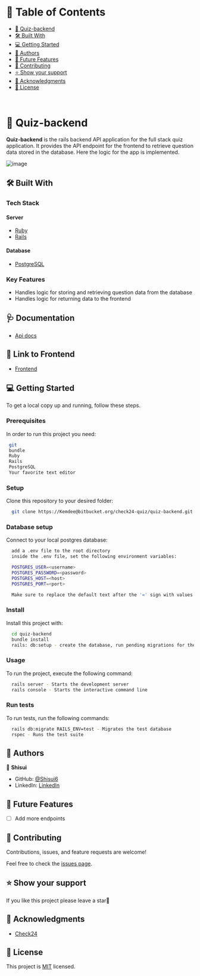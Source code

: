 <!-- TABLE OF CONTENTS -->

# 📗 Table of Contents

  <ul>
    <li><a href="#-quiz-backend-">📖 Quiz-backend</a></li>
    <li><a href="#-built-with-">🛠 Built With</a></li>
    <li><a href="#-getting-started-">💻 Getting Started</a></li>
    <li><a href="#-authors-">👥 Authors </a></li>
    <li><a href="#-future-features-">🔭 Future Features</a></li>
    <li><a href="#-contributing-">🤝 Contributing</a></li>
    <li><a href="#️-show-your-support-">⭐️ Show your support </a></li>
    <li><a href="#-acknowledgments-">🙏 Acknowledgments </a></li>
    <li><a href="#-license-">📝 License</a></li>
  </ul>

<br>

<!-- PROJECT DESCRIPTION -->

# 📖 Quiz-backend <a name="about-project"></a>

**Quiz-backend** is the rails backend API application for the full stack quiz application. It provides the API endpoint for the frontend to retrieve question data stored in the database. Here the logic for the app is implemented.

![image](https://github.com/rswag/rswag/assets/37116322/04258085-bd70-4d16-a4a4-4bac8f8fcd18)

## 🛠 Built With <a name="built-with"></a>

### Tech Stack <a name="tech-stack"></a>

  <h4>Server</h4>
  <ul>
    <li><a href="https://www.ruby-lang.org/en/">Ruby</a></li>
    <li><a href="https://rubyonrails.org/">Rails</a></li>
  </ul>

  <h4>Database</h4>
  <ul>
    <li><a href="https://www.postgresql.org/">PostgreSQL</a></li>
  </ul>

<!-- Features -->

### Key Features <a name="key-features"></a>

- Handles logic for storing and retrieving question data from the database
- Handles logic for returning data to the frontend

## 🩺 Documentation <a name="key-features"></a>

- [Api docs](https://quiz-backend.onrender.com/api-docs/index.html)

## 🎨 Link to Frontend <a name="key-features"></a>

- [Frontend](https://bitbucket.org/css-offsite/okemdi/src/main/)

<!-- GETTING STARTED -->

## 💻 Getting Started <a name="getting-started"></a>

To get a local copy up and running, follow these steps.

### Prerequisites

In order to run this project you need:

```sh
 git
 bundle
 Ruby
 Rails
 PostgreSQL
 Your favorite text editor
```

### Setup

Clone this repository to your desired folder:

```sh
  git clone https://Kemdee@bitbucket.org/check24-quiz/quiz-backend.git
```

### Database setup

Connect to your local postgres database:

```sh
  add a .env file to the root directory
  inside the .env file, set the following environment variables:

  POSTGRES_USER=<username>
  POSTGRES_PASSWORD=<password>
  POSTGRES_HOST=<host>
  POSTGRES_PORT=<port>

  Make sure to replace the default text after the '=' sign with values for your local environment
```

### Install

Install this project with:

```sh
  cd quiz-backend
  bundle install
  rails: db:setup - create the database, run pending migrations for the current environment, and load seed data
```

### Usage

To run the project, execute the following command:

```sh
  rails server - Starts the development server
  rails console - Starts the interactive command line
```

### Run tests

To run tests, run the following commands:

```sh
  rails db:migrate RAILS_ENV=test - Migrates the test database
  rspec - Runs the test suite
```

<!-- AUTHORS -->

## 👥 Authors <a name="authors"></a>

👤 **Shisui**

- GitHub: [@Shisui6](https://github.com/Shisui6)
- LinkedIn: [LinkedIn](https://www.linkedin.com/in/okemdi-udeh)

<!-- FUTURE FEATURES -->

## 🔭 Future Features <a name="future-features"></a>

- [ ] Add more endpoints

<!-- CONTRIBUTING -->

## 🤝 Contributing <a name="contributing"></a>

Contributions, issues, and feature requests are welcome!

Feel free to check the [issues page](../../issues/).

<!-- SUPPORT -->

## ⭐️ Show your support <a name="support"></a>

If you like this project please leave a star🤩

<!-- ACKNOWLEDGEMENTS -->

## 🙏 Acknowledgments <a name="acknowledgements"></a>

- [Check24](https://www.check24.de/)

<!-- LICENSE -->

## 📝 License <a name="license"></a>

This project is [MIT](./LICENSE) licensed.
